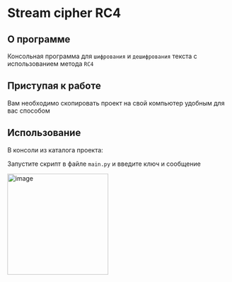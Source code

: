 # Stream cipher RC4

## О программе

Консольная программа для `шифрования` и `дешифрования` текста с использованием метода `RC4`

## Приступая к работе

Вам необходимо скопировать проект на свой компьютер удобным для вас способом

## Использование
В консоли из каталога проекта:

Запустите скрипт в файле `main.py` и введите ключ и сообщение

<img width="228" alt="image" src="https://user-images.githubusercontent.com/78900834/212477352-7be261e8-3f42-480b-8497-4b007b8d7374.png">
